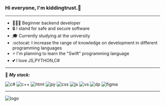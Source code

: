### Hi everyone, I'm kiddingtrust.💫
___

- 👨🏻‍💻 Beginner backend developer
- 🔒 I stand for safe and secure software
- 🎓 Currently studying at the university
- :octocat: I increase the range of knowledge on development in different programming languages
- ⚡ I'm planning to learn the "Swift" programming language
- :two_hearts: I love JS,PYTHON,C#
___

:briefcase: ***My stack:***

![c#](https://github.com/kiddingtrust/kiddingtrust/blob/main/ico/2.png) ![c++](https://github.com/kiddingtrust/kiddingtrust/blob/main/ico/1.png)
![html](https://github.com/kiddingtrust/kiddingtrust/blob/main/ico/6.png) ![py](https://github.com/kiddingtrust/kiddingtrust/blob/main/ico/8.png)
![css](https://github.com/kiddingtrust/kiddingtrust/blob/main/ico/3.png) ![js](https://github.com/kiddingtrust/kiddingtrust/blob/main/ico/7.png)
![vs](https://github.com/kiddingtrust/kiddingtrust/blob/main/ico/9.png) ![dp](https://github.com/kiddingtrust/kiddingtrust/blob/main/ico/4.png)
![figma](https://github.com/kiddingtrust/kiddingtrust/blob/main/ico/5.png)
___
![logo](https://raw.githubusercontent.com/kiddingtrust/kiddingtrust/main/ico/banner.jpg)

